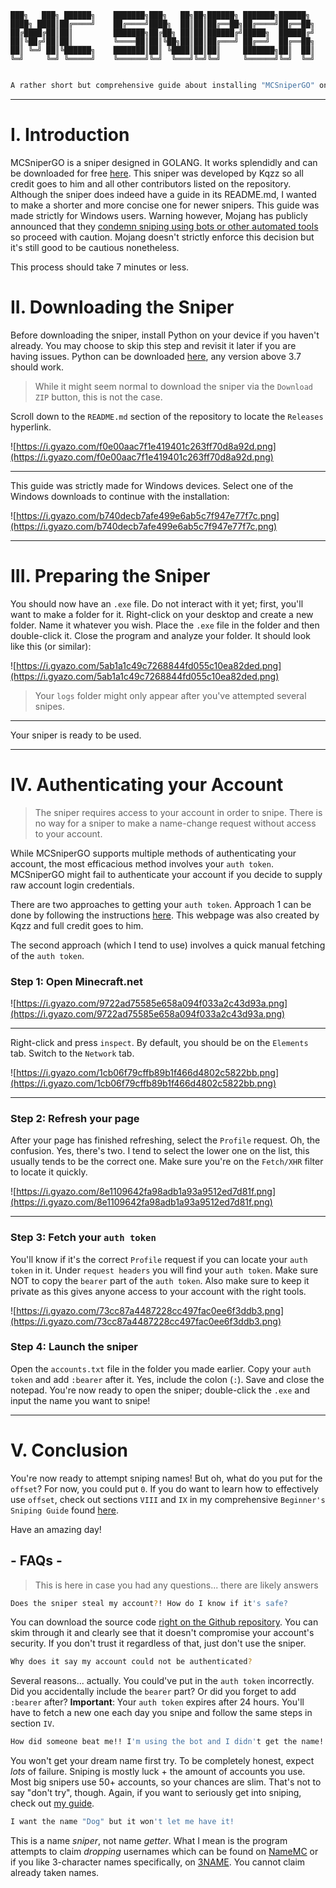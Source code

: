 ```
███╗   ███╗ ██████╗    ███████╗███╗   ██╗██╗██████╗ ███████╗██████╗ 
████╗ ████║██╔════╝    ██╔════╝████╗  ██║██║██╔══██╗██╔════╝██╔══██╗
██╔████╔██║██║         ███████╗██╔██╗ ██║██║██████╔╝█████╗  ██████╔╝
██║╚██╔╝██║██║         ╚════██║██║╚██╗██║██║██╔═══╝ ██╔══╝  ██╔══██╗
██║ ╚═╝ ██║╚██████╗    ███████║██║ ╚████║██║██║     ███████╗██║  ██║
╚═╝     ╚═╝ ╚═════╝    ╚══════╝╚═╝  ╚═══╝╚═╝╚═╝     ╚══════╝╚═╝  ╚═╝
                                                                    
```

```sh
A rather short but comprehensive guide about installing "MCSniperGO" on Windows.
```

-------------------------------------------

# **I. Introduction**

MCSniperGO is a sniper designed in GOLANG. It works splendidly and can be downloaded for free [here](https://github.com/Kqzz/MCsniperGO). This sniper was developed by Kqzz so all credit goes to him and all other contributors listed on the repository. Although the sniper does indeed have a guide in its README.md, I wanted to make a shorter and more concise one for newer snipers. This guide was made strictly for Windows users. Warning however, Mojang has publicly announced that they [condemn sniping using bots or other automated tools](https://twitter.com/Mojang_Ined/status/1448652087043133440) so proceed with caution. Mojang doesn't strictly enforce this decision but it's still good to be cautious nonetheless.

This process should take 7 minutes or less.


# **II. Downloading the Sniper**

Before downloading the sniper, install Python on your device if you haven't already. You may choose to skip this step and revisit it later if you are having issues. Python can be downloaded [here](https://www.python.org/downloads/), any version above 3.7 should work.

> While it might seem normal to download the sniper via the `Download ZIP` button, this is not the case.

Scroll down to the `README.md` section of the repository to locate the `Releases` hyperlink.

![https://i.gyazo.com/f0e00aac7f1e419401c263ff70d8a92d.png](https://i.gyazo.com/f0e00aac7f1e419401c263ff70d8a92d.png)

-------------------------------------------
This guide was strictly made for Windows devices. Select one of the Windows downloads to continue with the installation:

![https://i.gyazo.com/b740decb7afe499e6ab5c7f947e77f7c.png](https://i.gyazo.com/b740decb7afe499e6ab5c7f947e77f7c.png)

-------------------------------------------
# **III. Preparing the Sniper**

You should now have an `.exe` file. Do not interact with it yet; first, you'll want to make a folder for it. Right-click on your desktop and create a new folder. Name it whatever you wish. Place the `.exe` file in the folder and then double-click it. Close the program and analyze your folder. It should look like this (or similar):

![https://i.gyazo.com/5ab1a1c49c7268844fd055c10ea82ded.png](https://i.gyazo.com/5ab1a1c49c7268844fd055c10ea82ded.png)

> Your `logs` folder might only appear after you've attempted several snipes.

-------------------------------------------

Your sniper is ready to be used.

-------------------------------------------
# **IV. Authenticating your Account**

> The sniper requires access to your account in order to snipe. There is no way for a sniper to make a name-change request without access to your account.

While MCSniperGO supports multiple methods of authenticating your account, the most efficacious method involves your `auth token`. MCSniperGO might fail to authenticate your account if you decide to supply raw account login credentials. 

There are two approaches to getting your `auth token`. Approach 1 can be done by following the instructions [here](https://kqzz.github.io/mc-bearer-token/). This webpage was also created by Kqzz and full credit goes to him.

The second approach (which I tend to use) involves a quick manual fetching of the `auth token`. 

### **Step 1: Open Minecraft.net**

![https://i.gyazo.com/9722ad75585e658a094f033a2c43d93a.png](https://i.gyazo.com/9722ad75585e658a094f033a2c43d93a.png)

-------------------------------------------

Right-click and press `inspect`. By default, you should be on the `Elements` tab. Switch to the `Network` tab.

![https://i.gyazo.com/1cb06f79cffb89b1f466d4802c5822bb.png](https://i.gyazo.com/1cb06f79cffb89b1f466d4802c5822bb.png)

-------------------------------------------

### **Step 2: Refresh your page**

After your page has finished refreshing, select the `Profile` request. Oh, the confusion. Yes, there's two. I tend to select the lower one on the list, this usually tends to be the correct one. Make sure you're on the `Fetch/XHR` filter to locate it quickly.

![https://i.gyazo.com/8e1109642fa98adb1a93a9512ed7d81f.png](https://i.gyazo.com/8e1109642fa98adb1a93a9512ed7d81f.png)

-------------------------------------------

### **Step 3: Fetch your `auth token`**

You'll know if it's the correct `Profile` request if you can locate your `auth token` in it. Under `request headers` you will find your `auth token`. Make sure NOT to copy the `bearer` part of the `auth token`. Also make sure to keep it private as this gives anyone access to your account with the right tools.

![https://i.gyazo.com/73cc87a4487228cc497fac0ee6f3ddb3.png](https://i.gyazo.com/73cc87a4487228cc497fac0ee6f3ddb3.png)

### **Step 4: Launch the sniper**

Open the `accounts.txt` file in the folder you made earlier. Copy your `auth token` and add `:bearer` after it. Yes, include the colon (`:`). Save and close the notepad. You're now ready to open the sniper; double-click the `.exe` and input the name you want to snipe!

-------------------------------------------

# **V. Conclusion**

You're now ready to attempt sniping names! But oh, what do you put for the `offset`? For now, you could put `0`. If you do want to learn how to effectively use `offset`, check out sections `VIII` and `IX` in my comprehensive `Beginner's Sniping Guide` found [here](https://github.com/NameMC/BASIC-SNIPING-GUIDE).

Have an amazing day!

## - FAQs -

> This is here in case you had any questions... there are likely answers

```sh
Does the sniper steal my account?! How do I know if it's safe?
```
You can download the source code [right on the Github repository](https://github.com/Kqzz/MCsniperGO). You can skim through it and clearly see that it doesn't compromise your account's security. If you don't trust it regardless of that, just don't use the sniper.

```sh
Why does it say my account could not be authenticated?
```
Several reasons... actually.
You could've put in the `auth token` incorrectly. Did you accidentally include the `bearer` part? Or did you forget to add `:bearer` after? **Important**: Your `auth token` expires after 24 hours. You'll have to fetch a new one each day you snipe and follow the same steps in section `IV`.

```sh
How did someone beat me!! I'm using the bot and I didn't get the name!!
```
You won't get your dream name first try. To be completely honest, expect *lots* of failure. Sniping is mostly luck + the amount of accounts you use. Most big snipers use 50+ accounts, so your chances are slim. That's not to say "don't try", though. Again, if you want to seriously get into sniping, check out [my guide](https://github.com/NameMC/BASIC-SNIPING-GUIDE).

```sh
I want the name "Dog" but it won't let me have it! 
```
This is a name *sniper*, not name *getter*. What I mean is the program attempts to claim *dropping* usernames which can be found on [NameMC](https://namemc.com/minecraft-names) or if you like 3-character names specifically, on [3NAME](https://3name.xyz/list). You cannot claim already taken names.
